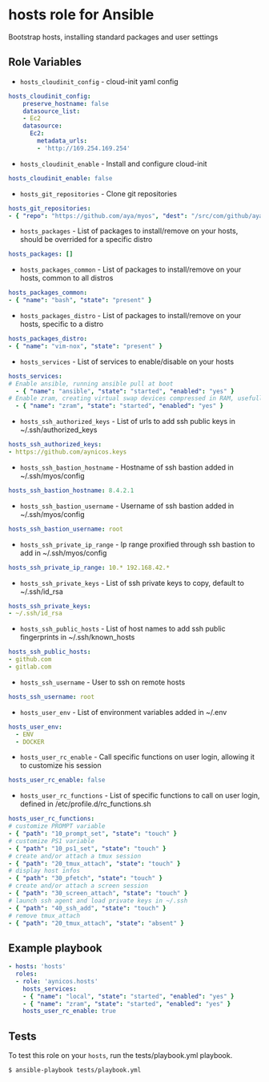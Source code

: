 # hosts role for Ansible

Bootstrap hosts, installing standard packages and user settings

## Role Variables

* `hosts_cloudinit_config` - cloud-init yaml config

``` yaml
hosts_cloudinit_config:
    preserve_hostname: false
    datasource_list:
    - Ec2
    datasource:
      Ec2:
        metadata_urls:
        - 'http://169.254.169.254'
```

* `hosts_cloudinit_enable` - Install and configure cloud-init

``` yaml
hosts_cloudinit_enable: false
```

* `hosts_git_repositories` - Clone git repositories

``` yaml
hosts_git_repositories:
- { "repo": "https://github.com/aya/myos", "dest": "/src/com/github/aya/myos", "key_file": "~/.ssh/id_rsa", "version": "master" }
```

* `hosts_packages` - List of packages to install/remove on your hosts, should be overrided for a specific distro

``` yaml
hosts_packages: []
```

* `hosts_packages_common` - List of packages to install/remove on your hosts, common to all distros

``` yaml
hosts_packages_common:
- { "name": "bash", "state": "present" }
```

* `hosts_packages_distro` - List of packages to install/remove on your hosts, specific to a distro

``` yaml
hosts_packages_distro:
- { "name": "vim-nox", "state": "present" }
```

* `hosts_services` - List of services to enable/disable on your hosts

``` yaml
hosts_services:
# Enable ansible, running ansible pull at boot
  - { "name": "ansible", "state": "started", "enabled": "yes" }
# Enable zram, creating virtual swap devices compressed in RAM, usefull on hosts without physical swap to increase performances
  - { "name": "zram", "state": "started", "enabled": "yes" }
```

* `hosts_ssh_authorized_keys` - List of urls to add ssh public keys in ~/.ssh/authorized_keys

``` yaml
hosts_ssh_authorized_keys:
- https://github.com/aynicos.keys
```

* `hosts_ssh_bastion_hostname` - Hostname of ssh bastion added in ~/.ssh/myos/config

``` yaml
hosts_ssh_bastion_hostname: 8.4.2.1
```

* `hosts_ssh_bastion_username` - Username of ssh bastion added in ~/.ssh/myos/config

``` yaml
hosts_ssh_bastion_username: root
```

* `hosts_ssh_private_ip_range` - Ip range proxified through ssh bastion to add in ~/.ssh/myos/config

``` yaml
hosts_ssh_private_ip_range: 10.* 192.168.42.*
```

* `hosts_ssh_private_keys` - List of ssh private keys to copy, default to ~/.ssh/id_rsa

``` yaml
hosts_ssh_private_keys:
- ~/.ssh/id_rsa
```

* `hosts_ssh_public_hosts` - List of host names to add ssh public fingerprints in ~/.ssh/known_hosts

``` yaml
hosts_ssh_public_hosts:
- github.com
- gitlab.com
```

* `hosts_ssh_username` - User to ssh on remote hosts

``` yaml
hosts_ssh_username: root
```

* `hosts_user_env` - List of environment variables added in ~/.env

``` yaml
hosts_user_env:
  - ENV
  - DOCKER
```

* `hosts_user_rc_enable` - Call specific functions on user login, allowing it to customize his session

``` yaml
hosts_user_rc_enable: false
```

* `hosts_user_rc_functions` - List of specific functions to call on user login, defined in /etc/profile.d/rc_functions.sh

``` yaml
hosts_user_rc_functions:
# customize PROMPT variable
- { "path": "10_prompt_set", "state": "touch" }
# customize PS1 variable
- { "path": "10_ps1_set", "state": "touch" }
# create and/or attach a tmux session
- { "path": "20_tmux_attach", "state": "touch" }
# display host infos
- { "path": "30_pfetch", "state": "touch" }
# create and/or attach a screen session
- { "path": "30_screen_attach", "state": "touch" }
# launch ssh agent and load private keys in ~/.ssh
- { "path": "40_ssh_add", "state": "touch" }
# remove tmux_attach
- { "path": "20_tmux_attach", "state": "absent" }
```

## Example playbook

``` yaml
- hosts: 'hosts'
  roles:
  - role: 'aynicos.hosts'
    hosts_services:
    - { "name": "local", "state": "started", "enabled": "yes" }
    - { "name": "zram", "state": "started", "enabled": "yes" }
    hosts_user_rc_enable: true
```

## Tests

To test this role on your `hosts`, run the tests/playbook.yml playbook.

``` bash
$ ansible-playbook tests/playbook.yml
```

